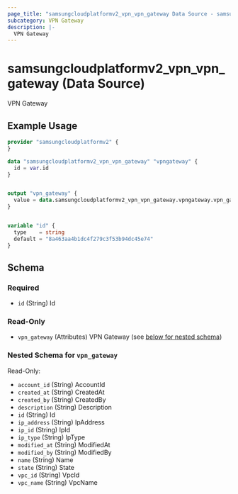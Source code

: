 ```yaml
---
page_title: "samsungcloudplatformv2_vpn_vpn_gateway Data Source - samsungcloudplatformv2"
subcategory: VPN Gateway
description: |-
  VPN Gateway
---
```


# samsungcloudplatformv2_vpn_vpn_gateway (Data Source)

VPN Gateway

## Example Usage

```terraform
provider "samsungcloudplatformv2" {
}

data "samsungcloudplatformv2_vpn_vpn_gateway" "vpngateway" {
  id = var.id
}


output "vpn_gateway" {
  value = data.samsungcloudplatformv2_vpn_vpn_gateway.vpngateway.vpn_gateway
}


variable "id" {
  type    = string
  default = "8a463aa4b1dc4f279c3f53b94dc45e74"
}
```

<!-- schema generated by tfplugindocs -->
## Schema

### Required

- `id` (String) Id

### Read-Only

- `vpn_gateway` (Attributes) VPN Gateway (see [below for nested schema](#nestedatt--vpn_gateway))

<a id="nestedatt--vpn_gateway"></a>
### Nested Schema for `vpn_gateway`

Read-Only:

- `account_id` (String) AccountId
- `created_at` (String) CreatedAt
- `created_by` (String) CreatedBy
- `description` (String) Description
- `id` (String) Id
- `ip_address` (String) IpAddress
- `ip_id` (String) IpId
- `ip_type` (String) IpType
- `modified_at` (String) ModifiedAt
- `modified_by` (String) ModifiedBy
- `name` (String) Name
- `state` (String) State
- `vpc_id` (String) VpcId
- `vpc_name` (String) VpcName